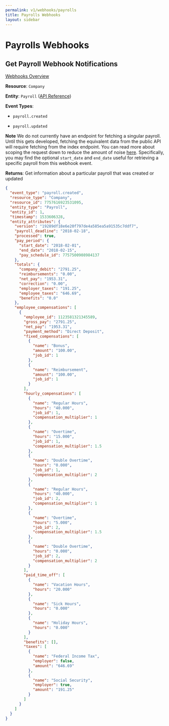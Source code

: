 ```yaml
---
permalink: v1/webhooks/payrolls
title: Payrolls Webhooks
layout: sidebar
---
```


# Payrolls Webhooks

## Get Payroll Webhook Notifications
[Webhooks Overview](/v1/webhooks/about)

**Resource**: `Company`

**Entity**: `Payroll` ([API Reference](/v1/payrolls))


**Event Types**:

- `payroll.created`

- `payroll.updated`

**Note** We do not currently have an endpoint for fetching a singular payroll. Until this gets developed, fetching the equivalent data from the public API will require fetching from the index endpoint. You can read more about scoping the request down to reduce the amount of noise [here](http://docs.gusto.com/v1/payrolls). Specifically, you may find the optional `start_date` and `end_date` useful for retrieving a specific payroll from this webhook event.

**Returns**: Get information about a particular payroll that was created or updated

```json
{
  "event_type": "payroll.created",
  "resource_type": "Company",
  "resource_id": 7757616923531095,
  "entity_type": "Payroll",
  "entity_id": 1,
  "timestamp": 1533606328,
  "entity_attributes": {
    "version": "19289df18e6e20f797de4a585ea5a91535c7ddf7",
    "payroll_deadline": "2018-02-18",
    "processed": true,
    "pay_period": {
      "start_date": "2018-02-01",
      "end_date": "2018-02-15",
      "pay_schedule_id": 7757500908984137
    },
    "totals": {
      "company_debit": "2791.25",
      "reimbursements": "0.00",
      "net_pay": "1953.31",
      "correction": "0.00",
      "employer_taxes": "191.25",
      "employee_taxes": "646.69",
      "benefits": "0.0"
    },
    "employee_compensations": [
      {
        "employee_id": 1123581321345589,
        "gross_pay": "2791.25",
        "net_pay": "1953.31",
        "payment_method": "Direct Deposit",
        "fixed_compensations": [
          {
            "name": "Bonus",
            "amount": "100.00",
            "job_id": 1
          },
          {
            "name": "Reimbursement",
            "amount": "100.00",
            "job_id": 1
          }
        ],
        "hourly_compensations": [
          {
            "name": "Regular Hours",
            "hours": "40.000",
            "job_id": 1,
            "compensation_multiplier": 1
          },
          {
            "name": "Overtime",
            "hours": "15.000",
            "job_id": 1,
            "compensation_multiplier": 1.5
          },
          {
            "name": "Double Overtime",
            "hours": "0.000",
            "job_id": 1,
            "compensation_multiplier": 2
          },
          {
            "name": "Regular Hours",
            "hours": "40.000",
            "job_id": 2,
            "compensation_multiplier": 1
          },
          {
            "name": "Overtime",
            "hours": "5.000",
            "job_id": 2,
            "compensation_multiplier": 1.5
          },
          {
            "name": "Double Overtime",
            "hours": "0.000",
            "job_id": 2,
            "compensation_multiplier": 2
          }
        ],
        "paid_time_off": [
          {
            "name": "Vacation Hours",
            "hours": "20.000"
          },
          {
            "name": "Sick Hours",
            "hours": "0.000"
          },
          {
            "name": "Holiday Hours",
            "hours": "0.000"
          }
        ],
        "benefits": [],
        "taxes": [
          {
            "name": "Federal Income Tax",
            "employer": false,
            "amount": "646.69"
          },
          {
            "name": "Social Security",
            "employer": true,
            "amount": "191.25"
          }
        ]
      }
    ]
  }
}
```
